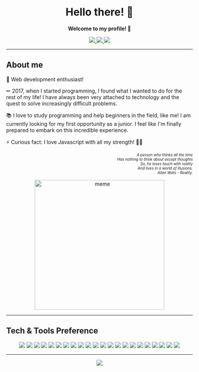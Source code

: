 <h1 align="center">Hello there! 👋</h1>
<p align="center"><b>Welcome to my profile! 🚀</b></p>


<p align="center">
  <a href="https://img.shields.io/github/followers/jsGolden?label=Follow&style=social">
    <img src="https://img.shields.io/github/followers/jsGolden?label=Follow&style=social">
  </a>
  <a href="https://www.linkedin.com/in/wagner-rodrigues-516408206">
    <img src="https://img.shields.io/badge/LinkedIn-blue?style=flat&logo=linkedin&labelColor=blue">
  </a>
    <img src="https://img.shields.io/badge/Tag-golden%239908-7289DA?logo=discord&style=flat-square&logoColor=white">
</p>

---

<h2>About me</h2>

🚀 Web development enthusiast!

✏ 2017, when I started programming, I found what I wanted to do for the rest of my life!
I have always been very attached to technology and the quest to solve increasingly difficult problems.

📚 I love to study programming and help beginners in the field, like me!
I am currently looking for my first opportunity as a junior. I feel like I'm finally prepared to embark on this incredible experience.

⚡ Curious fact: I love Javascript with all my strength! 🤣💜

<p align="right" width="100px">
  <i style="font-size: 10px;">
    A person who thinks all the time<br>
    Has nothing to think about except thoughts<br>
    So, he loses touch with reality<br>
    And lives in a world of illusions.<br>
    Allan Wats - Reality.
  </i>
</p>

<p align="center">
  <img src="https://pbs.twimg.com/media/EZVGdFmXkAEyIg5.jpg" alt="meme" width="350px" height="auto" />
</p>

---

<h2>Tech & Tools Preference</h2>

<p align="center">
  <img src = "https://img.shields.io/badge/HTML5-E34F26?style=for-the-badge&logo=html5&logoColor=white">
  <img src = "https://img.shields.io/badge/CSS3-1572B6?style=for-the-badge&logo=css3&logoColor=white">
  <img src = "https://img.shields.io/badge/JavaScript-F7DF1E?style=for-the-badge&logo=javascript&logoColor=black">
  <img src = "https://img.shields.io/badge/Node.js-43853D?style=for-the-badge&logo=node.js&logoColor=white">
  <img src = "https://img.shields.io/badge/npm-CB3837?style=for-the-badge&logo=npm&logoColor=white">
  <img src = "https://img.shields.io/badge/Yarn-2C8EBB?style=for-the-badge&logo=yarn&logoColor=white">
  <img src = "https://img.shields.io/badge/Express.js-000000?style=for-the-badge&logo=express&logoColor=white">
  <img src = "https://img.shields.io/badge/TypeScript-007ACC?style=for-the-badge&logo=typescript&logoColor=white">
  <img src = "https://img.shields.io/badge/C%23-239120?style=for-the-badge&logo=c-sharp&logoColor=white">
  <img src = "https://img.shields.io/badge/PHP-777BB4?style=for-the-badge&logo=php&logoColor=white">
  <img src = "https://img.shields.io/badge/React-20232A?style=for-the-badge&logo=react&logoColor=61DAFB">
  <img src = "https://img.shields.io/badge/React_Native-20232A?style=for-the-badge&logo=react&logoColor=61DAFB">
  <img src = "https://img.shields.io/badge/Bootstrap-563D7C?style=for-the-badge&logo=bootstrap&logoColor=white">
  <img src = "https://img.shields.io/badge/styled--components-DB7093?style=for-the-badge&logo=styled-components&logoColor=white">
  <img src = "https://img.shields.io/badge/React_Router-CA4245?style=for-the-badge&logo=react-router&logoColor=white">
  <img src = "https://img.shields.io/badge/MySQL-00000F?style=for-the-badge&logo=mysql&logoColor=white">
  <img src = "https://img.shields.io/badge/MongoDB-4EA94B?style=for-the-badge&logo=mongodb&logoColor=white">
  <img src = "https://img.shields.io/badge/SQLite-07405E?style=for-the-badge&logo=sqlite&logoColor=white">
  <img src = "https://img.shields.io/badge/Heroku-430098?style=for-the-badge&logo=heroku&logoColor=white">
  <img src = "https://img.shields.io/badge/Visual_Studio_2019-5C2D91?style=for-the-badge&logo=visual%20studio&logoColor=white">
  <img src = "https://img.shields.io/badge/next.js-000000?style=for-the-badge&logo=next.js&logoColor=white">
  <img src = "https://img.shields.io/badge/Git-F05032?style=for-the-badge&logo=git&logoColor=white">
 </p>
 
---
  
<p align="center">
    <img src="https://github-readme-stats.vercel.app/api?username=jsGolden">
</p>
 
  
  	
 
  
  
  
  
  
  
  

  
  
  
  
  	
  
  
  
</p>

